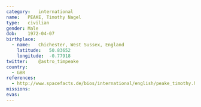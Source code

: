 ```yaml
---
category:	international
name:	PEAKE, Timothy Nagel
type:	civilian
gender:	Male
dob:	1972-04-07
birthplace:
  - name:	Chichester, West Sussex, England
    latitude:	50.83652
    longitude:	-0.77918
twitter:	@astro_timpeake
country:
  - GBR
references:
  - http://www.spacefacts.de/bios/international/english/peake_timothy.htm
missions:	
evas:	
---
```

